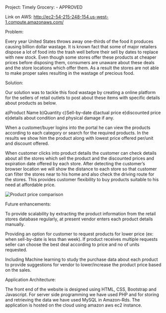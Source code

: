 Project: Timely Grocery: - APPROVED

Link on AWS:  http://ec2-54-215-248-154.us-west-1.compute.amazonaws.com/

Problem:

Every year United States throws away one-thirds of the food it produces causing billion dollar wastage. It is known fact that some of major retailers dispose a lot of food into the trash well before their sell by dates to replace with new stock. Even though some stores offer these products at cheaper prices before disposing them, consumers are unaware about these deals and the store locations which offer them. As a result the stores are not able to make proper sales resulting in the wastage of precious food.

Solution:

Our solution was to tackle this food wastage by creating a online platform for the sellers of retail outlets to post about these items with specific details about products as below.

a)Product Name b)Quantity c)Sell-by-date d)actual price e)discounted price e)details about condition and physical damage if any.

When a customer/buyer logins into the portal he can view the products according to each category or search for the required products. In the results we show him the product along with lowest price offered per/unit and discount offered.

When customer clicks into product details the customer can check details about all the stores which sell the product and the discounted prices and expiration date offered by each store. After detecting the customer’s browser location we will show the distance to each store so that customer can filter the stores near to his home and also check the driving route for the stores. This provides customer flexibility to buy products suitable to his need at affordable price.

![Product price comparison](project/images/productcomparision.png)

Future enhancements:

To provide scalability by extracting the product information from the retail stores database regularly, at present vendor enters each product details manually.

Providing an option for customer to request products for lower price (ex: when sell-by-date is less than week). If product receives multiple requests seller can choose the best deal according to price and no of units requested.

Including Machine learning to study the purchase data about each product to provide suggestions for vendor to lower/increase the product price based on the sales.

Application Architecture:

The front end of the website is designed using HTML, CSS, Bootstrap and Javascript. For server side programming we have used PHP and for storing and retrieving the data we have used MySQL in Amazon-Rds. The application is hosted on the cloud using amazon aws ec2 instance.
